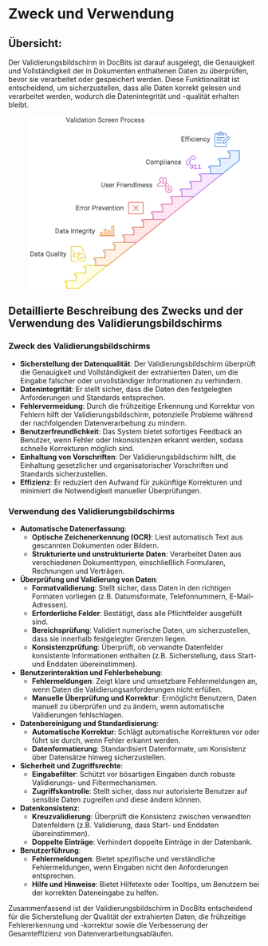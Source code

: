 # Zweck und Verwendung

## Übersicht:

Der Validierungsbildschirm in DocBits ist darauf ausgelegt, die Genauigkeit und Vollständigkeit der in Dokumenten enthaltenen Daten zu überprüfen, bevor sie verarbeitet oder gespeichert werden. Diese Funktionalität ist entscheidend, um sicherzustellen, dass alle Daten korrekt gelesen und verarbeitet werden, wodurch die Datenintegrität und -qualität erhalten bleibt.

<figure><img src="../../.gitbook/assets/purpose-and-use1.svg" alt=""><figcaption></figcaption></figure>

## Detaillierte Beschreibung des Zwecks und der Verwendung des Validierungsbildschirms

### Zweck des Validierungsbildschirms

* **Sicherstellung der Datenqualität**: Der Validierungsbildschirm überprüft die Genauigkeit und Vollständigkeit der extrahierten Daten, um die Eingabe falscher oder unvollständiger Informationen zu verhindern.
* **Datenintegrität**: Er stellt sicher, dass die Daten den festgelegten Anforderungen und Standards entsprechen.
* **Fehlervermeidung**: Durch die frühzeitige Erkennung und Korrektur von Fehlern hilft der Validierungsbildschirm, potenzielle Probleme während der nachfolgenden Datenverarbeitung zu mindern.
* **Benutzerfreundlichkeit**: Das System bietet sofortiges Feedback an Benutzer, wenn Fehler oder Inkonsistenzen erkannt werden, sodass schnelle Korrekturen möglich sind.
* **Einhaltung von Vorschriften**: Der Validierungsbildschirm hilft, die Einhaltung gesetzlicher und organisatorischer Vorschriften und Standards sicherzustellen.
* **Effizienz**: Er reduziert den Aufwand für zukünftige Korrekturen und minimiert die Notwendigkeit manueller Überprüfungen.

### Verwendung des Validierungsbildschirms

* **Automatische Datenerfassung**:
  * **Optische Zeichenerkennung (OCR)**: Liest automatisch Text aus gescannten Dokumenten oder Bildern.
  * **Strukturierte und unstrukturierte Daten**: Verarbeitet Daten aus verschiedenen Dokumenttypen, einschließlich Formularen, Rechnungen und Verträgen.
* **Überprüfung und Validierung von Daten**:
  * **Formatvalidierung**: Stellt sicher, dass Daten in den richtigen Formaten vorliegen (z.B. Datumsformate, Telefonnummern, E-Mail-Adressen).
  * **Erforderliche Felder**: Bestätigt, dass alle Pflichtfelder ausgefüllt sind.
  * **Bereichsprüfung**: Validiert numerische Daten, um sicherzustellen, dass sie innerhalb festgelegter Grenzen liegen.
  * **Konsistenzprüfung**: Überprüft, ob verwandte Datenfelder konsistente Informationen enthalten (z.B. Sicherstellung, dass Start- und Enddaten übereinstimmen).
* **Benutzerinteraktion und Fehlerbehebung**:
  * **Fehlermeldungen**: Zeigt klare und umsetzbare Fehlermeldungen an, wenn Daten die Validierungsanforderungen nicht erfüllen.
  * **Manuelle Überprüfung und Korrektur**: Ermöglicht Benutzern, Daten manuell zu überprüfen und zu ändern, wenn automatische Validierungen fehlschlagen.
* **Datenbereinigung und Standardisierung**:
  * **Automatische Korrektur**: Schlägt automatische Korrekturen vor oder führt sie durch, wenn Fehler erkannt werden.
  * **Datenformatierung**: Standardisiert Datenformate, um Konsistenz über Datensätze hinweg sicherzustellen.
* **Sicherheit und Zugriffsrechte**:
  * **Eingabefilter**: Schützt vor bösartigen Eingaben durch robuste Validierungs- und Filtermechanismen.
  * **Zugriffskontrolle**: Stellt sicher, dass nur autorisierte Benutzer auf sensible Daten zugreifen und diese ändern können.
* **Datenkonsistenz**:
  * **Kreuzvalidierung**: Überprüft die Konsistenz zwischen verwandten Datenfeldern (z.B. Validierung, dass Start- und Enddaten übereinstimmen).
  * **Doppelte Einträge**: Verhindert doppelte Einträge in der Datenbank.
* **Benutzerführung**:
  * **Fehlermeldungen**: Bietet spezifische und verständliche Fehlermeldungen, wenn Eingaben nicht den Anforderungen entsprechen.
  * **Hilfe und Hinweise**: Bietet Hilfetexte oder Tooltips, um Benutzern bei der korrekten Dateneingabe zu helfen.

Zusammenfassend ist der Validierungsbildschirm in DocBits entscheidend für die Sicherstellung der Qualität der extrahierten Daten, die frühzeitige Fehlererkennung und -korrektur sowie die Verbesserung der Gesamteffizienz von Datenverarbeitungsabläufen.
